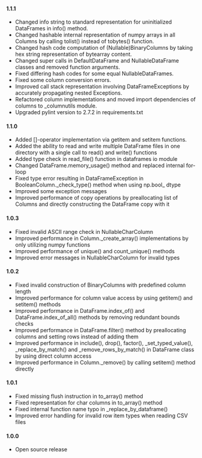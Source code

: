#### 1.1.1
* Changed info string to standard representation for uninitialized DataFrames in info() method.
* Changed hashable internal representation of numpy arrays in all Columns by calling tolist() instead of tobytes() function.
* Changed hash code computation of (Nullable)BinaryColumns by taking hex string representation of bytearray content.
* Changed super calls in DefaultDataFrame and NullableDataFrame classes and removed function arguments.
* Fixed differing hash codes for some equal NullableDataFrames.
* Fixed some column conversion errors.
* Improved call stack representation involving DataFrameExceptions by accurately propagating nested Exceptions.
* Refactored column implementations and moved import dependencies of columns to \_columnutils module.
* Upgraded pylint version to 2.7.2 in requirements.txt

#### 1.1.0
* Added []-operator implementation via getitem and setitem functions.
* Added the ability to read and write multiple DataFrame files in one directory with a single call to read() and write() functions
* Added type check in read\_file() function in dataframes io module
* Changed DataFrame.memory\_usage() method and replaced internal for-loop
* Fixed type error resulting in DataFrameException in BooleanColumn.\_check\_type() method when using np.bool\_ dtype
* Improved some exception messages
* Improved performance of copy operations by preallocating list of Columns and directly constructing the DataFrame copy with it

#### 1.0.3
* Fixed invalid ASCII range check in NullableCharColumn
* Improved performance in Column._create_array() implementations by only utilizing numpy functions
* Improved performance of unique() and count_unique() methods
* Improved error messages in NullableCharColumn for invalid types

#### 1.0.2
* Fixed invalid construction of BinaryColumns with predefined column length
* Improved performance for column value access by using getitem() and setitem() methods
* Improved performance in DataFrame.index_of() and DataFrame.index_of_all() methods by removing redundant bounds checks
* Improved performance in DataFrame.filter() method by preallocating columns and setting rows instead of adding them
* Improved performance in include(), drop(), factor(), _set_typed_value(), _replace_by_match() and _remove_rows_by_match() in DataFrame class by using direct column access
* Improved performance in Column._remove() by calling setitem() method directly

#### 1.0.1
* Fixed missing flush instruction in to_array() method
* Fixed representation for char columns in to_array() method
* Fixed internal function name typo in _replace_by_dataframe()
* Improved error handling for invalid row item types when reading CSV files

#### 1.0.0 
* Open source release

